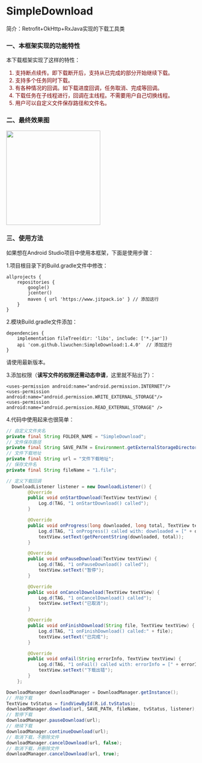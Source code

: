 # SimpleDownload
简介：Retrofit+OkHttp+RxJava实现的下载工具类

### 一、本框架实现的功能特性
本下载框架实现了这样的特性：
<font color=#770000 >
1. 支持断点续传。即下载断开后，支持从已完成的部分开始继续下载。
2. 支持多个任务同时下载。
3. 有各种情况的回调。如下载进度回调，任务取消、完成等回调。
4. 下载任务在子线程进行，回调在主线程。不需要用户自己切换线程。
5. 用户可以自定义文件保存路径和文件名。
</font>

### 二、最终效果图
<img src=https://img-blog.csdnimg.cn/20200706105126578.gif width=250></img>

### 三、使用方法
如果想在Android Studio项目中使用本框架，下面是使用步骤：

1.项目根目录下的Build.gradle文件中修改：

```
allprojects {
    repositories {
        google()
        jcenter()
        maven { url 'https://www.jitpack.io' } // 添加这行
    }
}
```
2.模块Build.gradle文件添加：

```
dependencies {
    implementation fileTree(dir: 'libs', include: ['*.jar'])
    api 'com.github.liwuchen:SimpleDownload:1.4.0' 	// 添加这行
}
```
请使用最新版本。

3.添加权限（**读写文件的权限还需动态申请**，这里就不贴出了）：

```
<uses-permission android:name="android.permission.INTERNET"/>
<uses-permission android:name="android.permission.WRITE_EXTERNAL_STORAGE"/>
<uses-permission android:name="android.permission.READ_EXTERNAL_STORAGE" />
```

4.代码中使用起来也很简单：

```java
// 自定义文件夹名
private final String FOLDER_NAME = "SimpleDownload";
// 文件保存路径
private final String SAVE_PATH = Environment.getExternalStorageDirectory().getAbsolutePath() + File.separator + FOLDER_NAME;
// 文件下载地址
private final String url = "文件下载地址";
// 保存文件名
private final String fileName = "1.file";
```

```java
// 定义下载回调
  DownloadListener listener = new DownloadListener() {
        @Override
        public void onStartDownload(TextView textView) {
            Log.d(TAG, "1 onStartDownload() called");
        }

        @Override
        public void onProgress(long downloaded, long total, TextView textView) {
            Log.d(TAG, "1 onProgress() called with: downloaded = [" + downloaded + "], total = [" + total + "]");
            textView.setText(getPercentString(downloaded, total));
        }

        @Override
        public void onPauseDownload(TextView textView) {
            Log.d(TAG, "1 onPauseDownload() called");
            textView.setText("暂停");
        }

        @Override
        public void onCancelDownload(TextView textView) {
            Log.d(TAG, "1 onCancelDownload() called");
            textView.setText("已取消");
        }

        @Override
        public void onFinishDownload(String file, TextView textView) {
            Log.d(TAG, "1 onFinishDownload() called:" + file);
            textView.setText("已完成");
        }

        @Override
        public void onFail(String errorInfo, TextView textView) {
            Log.d(TAG, "1 onFail() called with: errorInfo = [" + errorInfo + "]");
            textView.setText("下载出错");
        }
    };
```

```java
DownloadManager downloadManager = DownloadManager.getInstance();
// 开始下载
TextView tvStatus = findViewById(R.id.tvStatus);
downloadManager.download(url, SAVE_PATH, fileName, tvStatus, listener);
// 暂停下载
downloadManager.pauseDownload(url);
// 继续下载
downloadManager.continueDownload(url);
// 取消下载，不删除文件
downloadManager.cancelDownload(url, false);
// 取消下载，并删除文件
downloadManager.cancelDownload(url, true);
```

